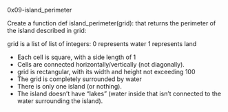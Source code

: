 0x09-island_perimeter

Create a function def island_perimeter(grid): that returns the perimeter of the island described in grid:

grid is a list of list of integers:
0 represents water
1 represents land
- Each cell is square, with a side length of 1
- Cells are connected horizontally/vertically (not diagonally).
- grid is rectangular, with its width and height not exceeding 100
- The grid is completely surrounded by water
- There is only one island (or nothing).
- The island doesn’t have “lakes” (water inside that isn’t connected to the water surrounding the island).
